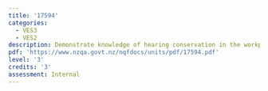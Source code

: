 ```yaml
---
title: '17594'
categories:
  - VES3
  - VES2
description: Demonstrate knowledge of hearing conservation in the workplace
pdf: 'https://www.nzqa.govt.nz/nqfdocs/units/pdf/17594.pdf'
level: '3'
credits: '3'
assessment: Internal
---
```


